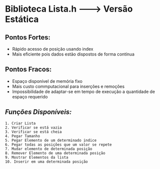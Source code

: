 # Biblioteca Lista.h   --->  Versão Estática 

## Pontos Fortes:

* Rápido acesso de posição usando index
* Mais eficiente pois dados estão dispostos de forma contínua
## Pontos Fracos:
* Espaço disponível de memória fixo
* Mais custo commputacional para inserções e remoções
* Impossibilidade de adaptar-se em tempo de execução a quantidade de espaço requerido 



## *Funções Disponíveis:*

    1. Criar Lista
    2. Verificar se está vazia
    3. Verificar se está cheia
    4. Pegar Tamanho
    5. Pegar Elemento de um determinado indice
    6. Pegar todas as posições que um valor se repete
    7. Mudar elemento de determinada posição
    8. Remover Elemento de uma determinada posição
    9. Mostrar Elementos da lista
    10. Inserir em uma determinada posição

